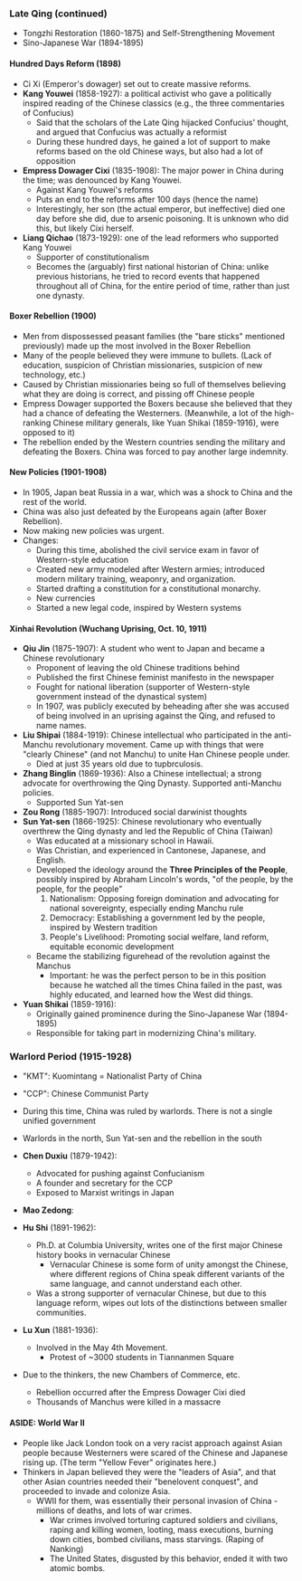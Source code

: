 ### Late Qing (continued)
* Tongzhi Restoration (1860-1875) and Self-Strengthening Movement
* Sino-Japanese War (1894-1895)
#### Hundred Days Reform (1898)
* Ci Xi (Emperor's dowager) set out to create massive reforms.
* **Kang Youwei** (1858-1927): a political activist who gave a politically inspired reading of the Chinese classics (e.g., the three commentaries of Confucius)
  * Said that the scholars of the Late Qing hijacked Confucius' thought, and argued that Confucius was actually a reformist
  * During these hundred days, he gained a lot of support to make reforms based on the old Chinese ways, but also had a lot of opposition
* **Empress Dowager Cixi** (1835-1908): The major power in China during the time; was denounced by Kang Youwei.
  * Against Kang Youwei's reforms
  * Puts an end to the reforms after 100 days (hence the name)
  * Interestingly, her son (the actual emperor, but ineffective) died one day before she did, due to arsenic poisoning.  It is unknown who did this, but likely Cixi herself.
* **Liang Qichao** (1873-1929): one of the lead reformers who supported Kang Youwei
  * Supporter of constitutionalism
  * Becomes the (arguably) first national historian of China: unlike previous historians, he tried to record events that happened throughout all of China, for the entire period of time, rather than just one dynasty.
#### Boxer Rebellion (1900)
* Men from dispossessed peasant families (the "bare sticks" mentioned previously) made up the most involved in the Boxer Rebellion
* Many of the people believed they were immune to bullets.  (Lack of education, suspicion of Christian missionaries, suspicion of new technology, etc.)
* Caused by Christian missionaries being so full of themselves believing what they are doing is correct, and pissing off Chinese people
* Empress Dowager supported the Boxers because she believed that they had a chance of defeating the Westerners.  (Meanwhile, a lot of the high-ranking Chinese military generals, like Yuan Shikai (1859-1916), were opposed to it)
* The rebellion ended by the Western countries sending the military and defeating the Boxers.  China was forced to pay another large indemnity.
#### New Policies (1901-1908)
* In 1905, Japan beat Russia in a war, which was a shock to China and the rest of the world.
* China was also just defeated by the Europeans again (after Boxer Rebellion).
* Now making new policies was urgent.
* Changes:
  * During this time, abolished the civil service exam in favor of Western-style education
  * Created new army modeled after Western armies; introduced modern military training, weaponry, and organization.
  * Started drafting a constitution for a constitutional monarchy.
  * New currencies
  * Started a new legal code, inspired by Western systems
#### Xinhai Revolution (Wuchang Uprising, Oct. 10, 1911)
* **Qiu Jin** (1875-1907): A student who went to Japan and became a Chinese revolutionary
  * Proponent of leaving the old Chinese traditions behind
  * Published the first Chinese feminist manifesto in the newspaper
  * Fought for national liberation (supporter of Western-style government instead of the dynastical system)
  * In 1907, was publicly executed by beheading after she was accused of being involved in an uprising against the Qing, and refused to name names.
* **Liu Shipai** (1884-1919): Chinese intellectual who participated in the anti-Manchu revolutionary movement.  Came up with things that were "clearly Chinese" (and not Manchu) to unite Han Chinese people under.
  * Died at just 35 years old due to tupbrculosis.
* **Zhang Binglin** (1869-1936): Also a Chinese intellectual; a strong advocate for overthrowing the Qing Dynasty.  Supported anti-Manchu policies.
  * Supported Sun Yat-sen
* **Zou Rong** (1885-1907): Introduced social darwinist thoughts
* **Sun Yat-sen** (1866-1925): Chinese revolutionary who eventually overthrew the Qing dynasty and led the Republic of China (Taiwan)
  * Was educated at a missionary school in Hawaii.
  * Was Christian, and experienced in Cantonese, Japanese, and English.
  * Developed the ideology around the **Three Principles of the People**, possibly inspired by Abraham Lincoln's words, "of the people, by the people, for the people"
    1. Nationalism: Opposing foreign domination and advocating for national sovereignty, especially ending Manchu rule
    2. Democracy: Establishing a government led by the people, inspired by Western tradition
    3. People's Livelihood: Promoting social welfare, land reform, equitable economic development
  * Became the stabilizing figurehead of the revolution against the Manchus
    * Important: he was the perfect person to be in this position because he watched all the times China failed in the past, was highly educated, and learned how the West did things.
* **Yuan Shikai** (1859-1916):
  * Originally gained prominence during the Sino-Japanese War (1894-1895)
  * Responsible for taking part in modernizing China's military.

### Warlord Period (1915-1928)
* "KMT": Kuomintang = Nationalist Party of China
* "CCP": Chinese Communist Party

* During this time, China was ruled by warlords.  There is not a single unified government
* Warlords in the north, Sun Yat-sen and the rebellion in the south
* **Chen Duxiu** (1879-1942):
  * Advocated for pushing against Confucianism
  * A founder and secretary for the CCP
  * Exposed to Marxist writings in Japan
* **Mao Zedong**:
* **Hu Shi** (1891-1962):
  * Ph.D. at Columbia University, writes one of the first major Chinese history books in vernacular Chinese
    * Vernacular Chinese is some form of unity amongst the Chinese, where different regions of China speak different variants of the same language, and cannot understand each other.
  * Was a strong supporter of vernacular Chinese, but due to this language reform, wipes out lots of the distinctions between smaller communities.
* **Lu Xun** (1881-1936):
  * Involved in the May 4th Movement.
    * Protest of ~3000 students in Tiannanmen Square


* Due to the thinkers, the new Chambers of Commerce, etc.
  * Rebellion occurred after the Empress Dowager Cixi died
  * Thousands of Manchus were killed in a massacre




#### ASIDE: World War II
* People like Jack London took on a very racist approach against Asian people because Westerners were scared of the Chinese and Japanese rising up.  (The term "Yellow Fever" originates here.)
* Thinkers in Japan believed they were the "leaders of Asia", and that other Asian countries needed their "benelovent conquest", and proceeded to invade and colonize Asia.
  * WWII for them, was essentially their personal invasion of China - millions of deaths, and lots of war crimes.
    * War crimes involved torturing captured soldiers and civilians, raping and killing women, looting, mass executions, burning down cities, bombed civilians, mass starvings.  (Raping of Nanking)
    * The United States, disgusted by this behavior, ended it with two atomic bombs.
